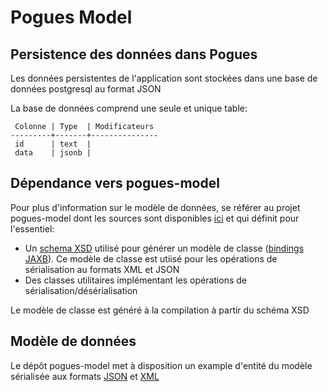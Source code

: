 # Pogues Model

## Persistence des données dans Pogues

Les données persistentes de l'application sont stockées dans une base de données postgresql au format JSON

La base de données comprend une seule et unique table:

```
 Colonne | Type  | Modificateurs 
---------+-------+---------------
 id      | text  | 
 data    | jsonb | 
```

## Dépendance vers pogues-model

Pour plus d'information sur le modèle de données, se référer au projet pogues-model dont les sources sont disponibles [ici](https://github.com/InseeFr/Pogues-Model) et qui définit pour l'essentiel:

 - Un [schema XSD](https://github.com/InseeFr/Pogues-Model/blob/master/src/main/resources/xsd/Questionnaire.xsd) utilisé pour générer un modèle de classe ([bindings JAXB](https://docs.oracle.com/javase/tutorial/jaxb/intro/)). Ce modèle de classe est utiisé pour les opérations de sérialisation au formats XML et JSON
 - Des classes utilitaires implémentant les opérations de sérialisation/désérialisation

Le modèle de classe est généré à la compilation à partir du schéma XSD

## Modèle de données

Le dépôt pogues-model met à disposition un example d'entité du modèle sérialisée aux formats [JSON](https://github.com/InseeFr/Pogues-Model/blob/master/src/main/resources/examples/fr.insee-POPO-QPO-DOC.json) et [XML](https://github.com/InseeFr/Pogues-Model/blob/master/src/main/resources/examples/fr.insee-POPO-QPO-DOC.xml)